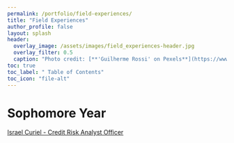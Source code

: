 ```yaml
---
permalink: /portfolio/field-experiences/
title: "Field Experiences"
author_profile: false
layout: splash
header:
  overlay_image: /assets/images/field_experiences-header.jpg 
  overlay_filter: 0.5
  caption: "Photo credit: [**'Guilherme Rossi' on Pexels**](https://www.pexels.com/photo/yellow-school-bus-on-road-1755685/)"
toc: true
toc_label: " Table of Contents"
toc_icon: "file-alt"
---
```


# Sophomore Year
<a href="/portfolio/field-experiences/israel_curiel_credit_risk_analyst_officer/" class="btn btn--inverse btn--x-large">Israel Curiel - Credit Risk Analyst Officer</a>
